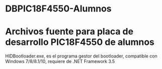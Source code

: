# DBPIC18F4550-Alumnos
Archivos fuente para placa de desarrollo PIC18F4550 de alumnos
===============================================================
HIDBootloader.exe, es el programa gestor del bootloader, compatible con Windows 7/8/8.1/10, requiere de .NET Framework 3.5
